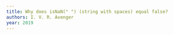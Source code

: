 ```yaml
---
title: Why does isNaN(" ") (string with spaces) equal false?
authors: I. V. R. Avenger
year: 2019
---
```


